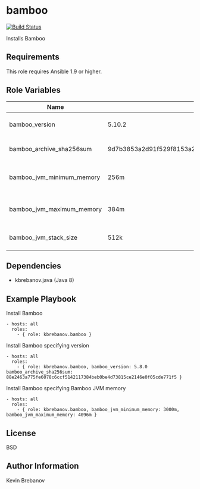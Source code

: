 bamboo
======

[![Build Status](https://travis-ci.org/kbrebanov/ansible-bamboo.svg?branch=master)](https://travis-ci.org/kbrebanov/ansible-bamboo)

Installs Bamboo

Requirements
------------

This role requires Ansible 1.9 or higher.

Role Variables
--------------

| Name                      | Default                                                          | Description                  |
|---------------------------|------------------------------------------------------------------|------------------------------|
| bamboo_version            | 5.10.2                                                           | Version of Bamboo to install |
| bamboo_archive_sha256sum  | 9d7b3853a2d91f529f8153a2fd57da903e9c1a2bfd91d304428b6598c9af5937 | SHA 256 checksum of archive  |
| bamboo_jvm_minimum_memory | 256m                                                             | Bamboo JVM minimum memory    |
| bamboo_jvm_maximum_memory | 384m                                                             | Bamboo JVM maximum memory    |
| bamboo_jvm_stack_size     | 512k                                                             | Bamboo JVM stack size        |

Dependencies
------------

- kbrebanov.java (Java 8)

Example Playbook
----------------

Install Bamboo
```
- hosts: all
  roles:
    - { role: kbrebanov.bamboo }
```

Install Bamboo specifying version
```
- hosts: all
  roles:
    - { role: kbrebanov.bamboo, bamboo_version: 5.8.0 bamboo_archive_sha256sum: 88e2463a775fe6078c6ccf5142117384beb0be4d73815ce2146e0f05cde771f5 }
```

Install Bamboo specifying Bamboo JVM memory
```
- hosts: all
  roles:
    - { role: kbrebanov.bamboo, bamboo_jvm_minimum_memory: 3000m, bamboo_jvm_maximum_memory: 4096m }
```

License
-------

BSD

Author Information
------------------

Kevin Brebanov
